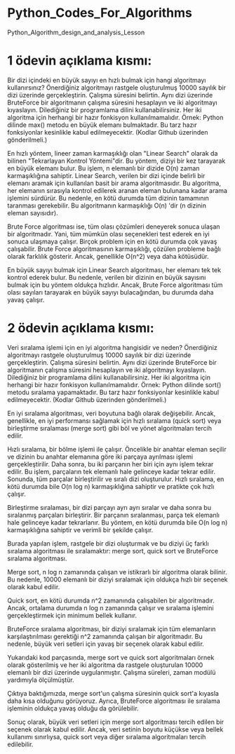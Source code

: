 # Python_Codes_For_Algorithms
Python_Algorithm_design_and_analysis_Lesson


# 1 ödevin açıklama kısmı: 
  Bir dizi içindeki en büyük sayıyı en hızlı bulmak için hangi algoritmayı kullanırsınız? Önerdiğiniz algoritmayı rastgele oluşturulmuş 10000 sayılık bir dizi üzerinde gerçekleştirin. Çalışma süresini belirtin. Aynı dizi üzerinde BruteForce bir algoritmanın çalışma süresini hesaplayın ve iki algoritmayı kıyaslayın. Dilediğiniz bir programlama dilini kullanabilirsiniz. Her iki algoritma için herhangi bir hazır fonkisyon kullanılmamalıdır. Örnek: Python dilinde max() metodu en büyük elemanı bulmaktadır. Bu tarz hazır fonksiyonlar kesinlikle kabul edilmeyecektir. (Kodlar Github üzerinden gönderilmeli.)


En hızlı yöntem, lineer zaman karmaşıklığı olan "Linear Search" olarak da bilinen "Tekrarlayan Kontrol Yöntemi"dir. Bu yöntem, diziyi bir kez tarayarak en büyük elemanı bulur. Bu işlem, n elemanlı bir dizide O(n) zaman karmaşıklığına sahiptir.
Linear Search, verilen bir dizi içinde belirli bir elemanı aramak için kullanılan basit bir arama algoritmasıdır. Bu algoritma, her elemanın sırasıyla kontrol edilerek aranan eleman bulunana kadar arama işlemini sürdürür. Bu nedenle, en kötü durumda tüm dizinin tamamının taranması gerekebilir. Bu algoritmanın karmaşıklığı O(n) 'dir (n dizinin eleman sayısıdır).

Brute Force algoritması ise, tüm olası çözümleri deneyerek sonuca ulaşan bir algoritmadır. Yani, tüm mümkün olası seçenekleri test ederek en iyi sonuca ulaşmaya çalışır. Birçok problem için en kötü durumda çok yavaş çalışabilir. Brute Force algoritmasının karmaşıklığı, çözülen probleme bağlı olarak farklılık gösterir. Ancak, genellikle O(n^2) veya daha kötüsüdür.

En büyük sayıyı bulmak için Linear Search algoritması, her elemanı tek tek kontrol ederek bulur. Bu nedenle, verilen bir dizinin en büyük sayısını bulmak için bu yöntem oldukça hızlıdır. Ancak, Brute Force algoritması tüm olası sayıları tarayarak en büyük sayıyı bulacağından, bu durumda daha yavaş çalışır.


# 2 ödevin açıklama kısmı:
   Veri sıralama işlemi için en iyi algoritma hangisidir ve neden? Önerdiğiniz algoritmayı rastgele oluşturulmuş 10000 sayılık bir dizi üzerinde gerçekleştirin. Çalışma süresini belirtin. Aynı dizi üzerinde BruteForce bir algoritmanın çalışma süresini hesaplayın ve iki algoritmayı kıyaslayın. Dilediğiniz bir programlama dilini kullanabilirsiniz. Her iki algoritma için herhangi bir hazır fonkisyon kullanılmamalıdır. Örnek: Python dilinde sort() metodu sıralama yapamaktadır. Bu tarz hazır fonksiyonlar kesinlikle kabul edilmeyecektir. (Kodlar Github üzerinden gönderilmeli.)

En iyi sıralama algoritması, veri boyutuna bağlı olarak değişebilir. Ancak, genellikle, en iyi performansı sağlamak için hızlı sıralama (quick sort) veya birleştirme sıralaması (merge sort) gibi böl ve yönet algoritmaları tercih edilir.

Hızlı sıralama, bir bölme işlemi ile çalışır. Öncelikle bir anahtar eleman seçilir ve dizinin bu anahtar elemanına göre iki parçaya ayrılması işlemi gerçekleştirilir. Daha sonra, bu iki parçanın her biri için aynı işlem tekrar edilir. Bu işlem, parçaların tek elemanlı hale gelinceye kadar tekrar edilir. Sonunda, tüm parçalar birleştirilir ve sıralı dizi oluşturulur. Hızlı sıralama, en kötü durumda bile O(n log n) karmaşıklığına sahiptir ve pratikte çok hızlı çalışır.

Birleştirme sıralaması, bir dizi parçayı ayrı ayrı sıralar ve daha sonra bu sıralanmış parçaları birleştirir. Bir parçanın sıralanması, parça tek elemanlı hale gelinceye kadar tekrarlanır. Bu yöntem, en kötü durumda bile O(n log n) karmaşıklığına sahiptir ve verimli bir şekilde çalışır.



Burada yapılan işlem, rastgele bir dizi oluşturmak ve bu diziyi üç farklı sıralama algoritması ile sıralamaktır: merge sort, quick sort ve BruteForce sıralama algoritması.

Merge sort, n log n zamanında çalışan ve istikrarlı bir algoritma olarak bilinir. Bu nedenle, 10000 elemanlı bir diziyi sıralamak için oldukça hızlı bir seçenek olarak kabul edilir.

Quick sort, en kötü durumda n^2 zamanında çalışabilen bir algoritmadır. Ancak, ortalama durumda n log n zamanında çalışır ve sıralama işlemini gerçekleştirmek için minimum bellek kullanır.

BruteForce sıralama algoritması, bir diziyi sıralamak için tüm elemanların karşılaştırılması gerektiği n^2 zamanında çalışan bir algoritmadır. Bu nedenle, büyük veri setleri için yavaş bir seçenek olarak kabul edilir.

Yukarıdaki kod parçasında, merge sort ve quick sort algoritmaları örnek olarak gösterilmiş ve her iki algoritma da rastgele oluşturulan 10000 elemanlı bir dizi üzerinde uygulanmıştır. Çalışma süreleri, zaman modülü yardımıyla ölçülmüştür.

Çıktıya baktığımızda, merge sort'un çalışma süresinin quick sort'a kıyasla daha kısa olduğunu görüyoruz. Ayrıca, BruteForce algoritması ile sıralama işleminin oldukça yavaş olduğu da görülebilir.

Sonuç olarak, büyük veri setleri için merge sort algoritması tercih edilen bir seçenek olarak kabul edilir. Ancak, veri setinin boyutu küçükse veya bellek kullanımı sınırlıysa, quick sort veya diğer sıralama algoritmaları tercih edilebilir.

